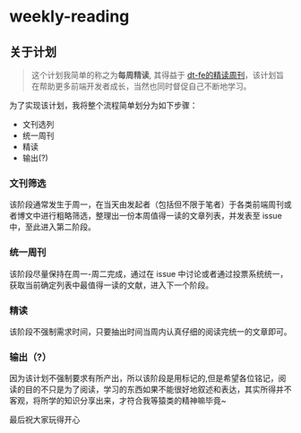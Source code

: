 # weekly-reading

## 关于计划

> 这个计划我简单的称之为**每周精读**, 其得益于 [dt-fe的精读周刊](https://github.com/dt-fe/weekly)，该计划旨在帮助更多前端开发者成长，当然也同时督促自己不断地学习。

为了实现该计划，我将整个流程简单划分为如下步骤：

- 文刊选列
- 统一周刊
- 精读
- 输出(?)

### 文刊筛选
该阶段通常发生于周一，在当天由发起者（包括但不限于笔者）于各类前端周刊或者博文中进行粗略筛选，整理出一份本周值得一读的文章列表，并发表至 issue 中，至此进入第二阶段。

### 统一周刊
该阶段尽量保持在周一-周二完成，通过在 issue 中讨论或者通过投票系统统一，获取当前确定列表中最值得一读的文献，进入下一个阶段。

### 精读
该阶段不强制需求时间，只要抽出时间当周内认真仔细的阅读完统一的文章即可。

### 输出（?）
因为该计划不强制要求有所产出，所以该阶段是用标记的,但是希望各位铭记，阅读的目的不只是为了阅读，学习的东西如果不能很好地叙述和表达，其实所得并不客观，将所学的知识分享出来，才符合我等猿类的精神嘛毕竟~

最后祝大家玩得开心